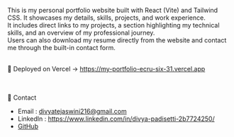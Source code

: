 This is my personal portfolio website built with React (Vite) and Tailwind CSS.
It showcases my details, skills, projects, and work experience.  
It includes direct links to my projects, a section highlighting my technical skills, and an overview of my professional journey.  
Users can also download my resume directly from the website and contact me through the built-in contact form.  <br><br>



🚀 Deployed on Vercel →  https://my-portfolio-ecru-six-31.vercel.app <br><br><br>

📧 Contact

- Email : divyatejaswini216@gmail.com
-  LinkedIn : https://www.linkedin.com/in/divya-padisetti-2b7724250/
- [GitHub](https://github.com/divyapadisetti21)

